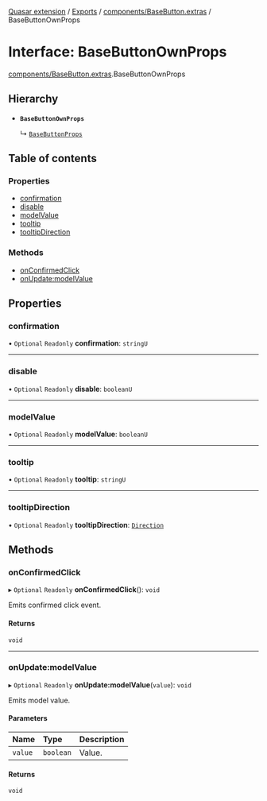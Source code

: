 [Quasar extension](../index.md) / [Exports](../modules.md) / [components/BaseButton.extras](../modules/components_BaseButton_extras.md) / BaseButtonOwnProps

# Interface: BaseButtonOwnProps

[components/BaseButton.extras](../modules/components_BaseButton_extras.md).BaseButtonOwnProps

## Hierarchy

- **`BaseButtonOwnProps`**

  ↳ [`BaseButtonProps`](components_BaseButton_extras.BaseButtonProps.md)

## Table of contents

### Properties

- [confirmation](components_BaseButton_extras.BaseButtonOwnProps.md#confirmation)
- [disable](components_BaseButton_extras.BaseButtonOwnProps.md#disable)
- [modelValue](components_BaseButton_extras.BaseButtonOwnProps.md#modelvalue)
- [tooltip](components_BaseButton_extras.BaseButtonOwnProps.md#tooltip)
- [tooltipDirection](components_BaseButton_extras.BaseButtonOwnProps.md#tooltipdirection)

### Methods

- [onConfirmedClick](components_BaseButton_extras.BaseButtonOwnProps.md#onconfirmedclick)
- [onUpdate:modelValue](components_BaseButton_extras.BaseButtonOwnProps.md#onupdate:modelvalue)

## Properties

### confirmation

• `Optional` `Readonly` **confirmation**: `stringU`

___

### disable

• `Optional` `Readonly` **disable**: `booleanU`

___

### modelValue

• `Optional` `Readonly` **modelValue**: `booleanU`

___

### tooltip

• `Optional` `Readonly` **tooltip**: `stringU`

___

### tooltipDirection

• `Optional` `Readonly` **tooltipDirection**: [`Direction`](../modules/components_Tooltip_extras.md#direction)

## Methods

### onConfirmedClick

▸ `Optional` `Readonly` **onConfirmedClick**(): `void`

Emits confirmed click event.

#### Returns

`void`

___

### onUpdate:modelValue

▸ `Optional` `Readonly` **onUpdate:modelValue**(`value`): `void`

Emits model value.

#### Parameters

| Name | Type | Description |
| :------ | :------ | :------ |
| `value` | `boolean` | Value. |

#### Returns

`void`
